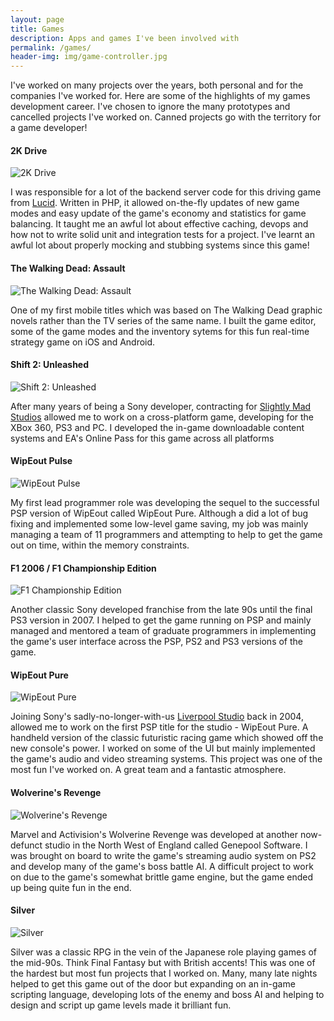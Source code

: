 ```yaml
---
layout: page
title: Games
description: Apps and games I've been involved with
permalink: /games/
header-img: img/game-controller.jpg
---
```


I've worked on many projects over the years, both personal and for the companies I've worked for. Here are some of the highlights of my games development career. I've chosen to ignore the many prototypes and cancelled projects I've worked on. Canned projects go with the territory for a game developer!

#### 2K Drive

![2K Drive](/img/games/2k-drive-568x568.jpg)

I was responsible for a lot of the backend server code for this driving game from [Lucid](http://www.lucidgames.co.uk/). Written in PHP, it allowed on-the-fly updates of new game modes and easy update of the game's economy and statistics for game balancing. It taught me an awful lot about effective caching, devops and how not to write solid unit and integration tests for a project. I've learnt an awful lot about properly mocking and stubbing systems since this game!

#### The Walking Dead: Assault

![The Walking Dead: Assault](/img/games/walking-dead-assault-568x568.jpg)

One of my first mobile titles which was based on The Walking Dead graphic novels rather than the TV series of the same name. I built the game editor, some of the game modes and the inventory sytems for this fun real-time strategy game on iOS and Android.

#### Shift 2: Unleashed

![Shift 2: Unleashed](/img/games/shift2-unleashed-640x360.jpg)

After many years of being a Sony developer, contracting for [Slightly Mad Studios](http://www.slightlymadstudios.com/) allowed me to work on a cross-platform game, developing for the XBox 360, PS3 and PC. I developed the in-game downloadable content systems and EA's Online Pass for this game across all platforms

#### WipEout Pulse

![WipEout Pulse](/img/games/wipeout-pulse-480x272.jpg)

My first lead programmer role was developing the sequel to the successful PSP version of WipEout called WipEout Pure. Although a did a lot of bug fixing and implemented some low-level game saving, my job was mainly managing a team of 11 programmers and attempting to help to get the game out on time, within the memory constraints.

#### F1 2006 / F1 Championship Edition

![F1 Championship Edition](/img/games/f1-championship-edition-640x360.jpg)

Another classic Sony developed franchise from the late 90s until the final PS3 version in 2007. I helped to get the game running on PSP and mainly managed and mentored a team of graduate programmers in implementing the game's user interface across the PSP, PS2 and PS3 versions of the game.

#### WipEout Pure

![WipEout Pure](/img/games/wipeout-pure-480x272.jpg)

Joining Sony's sadly-no-longer-with-us [Liverpool Studio](http://www.worldwidestudios.net/) back in 2004, allowed me to work on the first PSP title for the studio - WipEout Pure. A handheld version of the classic futuristic racing game which showed off the new console's power. I worked on some of the UI but mainly implemented the game's audio and video streaming systems. This project was one of the most fun I've worked on. A great team and a fantastic atmosphere.

#### Wolverine's Revenge

![Wolverine's Revenge](/img/games/wolverines-revenge-512x384.jpg)

Marvel and Activision's Wolverine Revenge was developed at another now-defunct studio in the North West of England called Genepool Software. I was brought on board to write the game's streaming audio system on PS2 and develop many of the game's boss battle AI. A difficult project to work on due to the game's somewhat brittle game engine, but the game ended up being quite fun in the end.

#### Silver

![Silver](/img/games/silver-640x480.jpg)

Silver was a classic RPG in the vein of the Japanese role playing games of the mid-90s. Think Final Fantasy but with British accents! This was one of the hardest but most fun projects that I worked on. Many, many late nights helped to get this game out of the door but expanding on an in-game scripting language, developing lots of the enemy and boss AI and helping to design and script up game levels made it brilliant fun.

